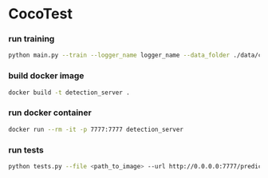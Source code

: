 # CocoTest

### run training

```bash
python main.py --train --logger_name logger_name --data_folder ./data/coco2017 --batch_size 16 
```

### build docker image

```bash
docker build -t detection_server .   
```

### run docker container

```bash
docker run --rm -it -p 7777:7777 detection_server                                                  
```

### run tests

```bash
python tests.py --file <path_to_image> --url http://0.0.0.0:7777/predict
```